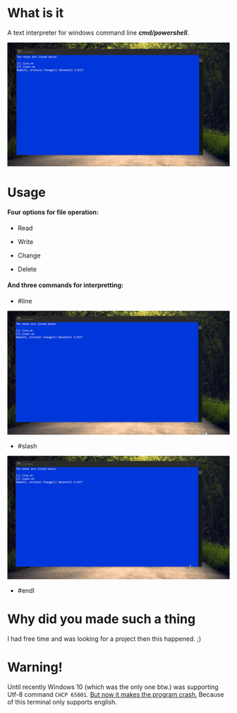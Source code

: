 # What is it

A text interpreter for windows command line ***cmd/powershell***.

<img title="" src="general.gif" alt="" width="521">

# Usage

#### Four options for file operation:

- Read

- Write

- Change

- Delete

#### And three commands for interpretting:

- #line

<img title="" src="line.gif" alt="" width="516">

- #slash

<img src="slash.gif" title="" alt="" width="518">

- #endl

# Why did you made such a thing

I had free time and was looking for a project then this happened. ;)

# Warning!

Until recently Windows 10 (which was the only one btw.) was supporting Utf-8 command ```CHCP 65001```. <u>But now it makes the program crash.</u> Because of this terminal only supports english.
